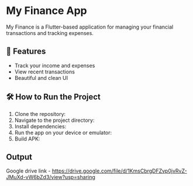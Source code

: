# My Finance App

My Finance is a Flutter-based application for managing your financial transactions and tracking expenses.

## 🚀 Features
- Track your income and expenses
- View recent transactions
- Beautiful and clean UI

## 🛠️ How to Run the Project
1. Clone the repository:
2. Navigate to the project directory:
3. Install dependencies:
4. Run the app on your device or emulator:
5. Build APK:

## Output 
Google drive link - https://drive.google.com/file/d/1KmsCbrgDFZvp0jvRvZ-JMuXd-vW6bZd3/view?usp=sharing
